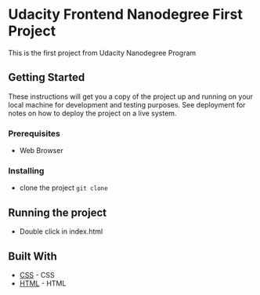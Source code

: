 # Udacity Frontend Nanodegree First Project

This is the first project from Udacity Nanodegree Program

## Getting Started

These instructions will get you a copy of the project up and running on your local machine for development and testing purposes. See deployment for notes on how to deploy the project on a live system.

### Prerequisites

- Web Browser

### Installing

- clone the project
``` git clone ```

## Running the project

- Double click in index.html

## Built With

* [CSS](https://developer.mozilla.org/en-US/docs/Web/CSS) - CSS
* [HTML](https://www.w3.org/html/) - HTML


